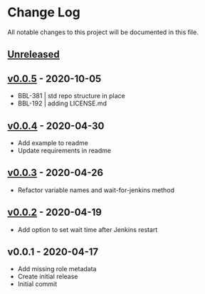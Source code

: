 # Change Log

All notable changes to this project will be documented in this file.

<a name="unreleased"></a>
## [Unreleased]



<a name="v0.0.5"></a>
## [v0.0.5] - 2020-10-05

- BBL-381 | std repo structure in place
- BBL-192 | adding LICENSE.md


<a name="v0.0.4"></a>
## [v0.0.4] - 2020-04-30

- Add example to readme
- Update requirements in readme


<a name="v0.0.3"></a>
## [v0.0.3] - 2020-04-26

- Refactor variable names and wait-for-jenkins method


<a name="v0.0.2"></a>
## [v0.0.2] - 2020-04-19

- Add option to set wait time after Jenkins restart


<a name="v0.0.1"></a>
## v0.0.1 - 2020-04-17

- Add missing role metadata
- Create initial release
- Initial commit


[Unreleased]: https://github.com/binbashar/ansible-role-jenkins-google-oauth/compare/v0.0.5...HEAD
[v0.0.5]: https://github.com/binbashar/ansible-role-jenkins-google-oauth/compare/v0.0.4...v0.0.5
[v0.0.4]: https://github.com/binbashar/ansible-role-jenkins-google-oauth/compare/v0.0.3...v0.0.4
[v0.0.3]: https://github.com/binbashar/ansible-role-jenkins-google-oauth/compare/v0.0.2...v0.0.3
[v0.0.2]: https://github.com/binbashar/ansible-role-jenkins-google-oauth/compare/v0.0.1...v0.0.2
